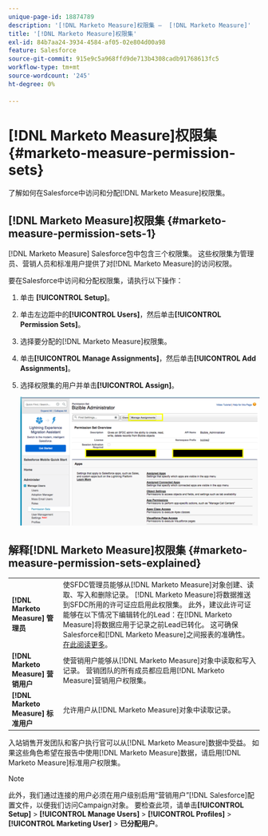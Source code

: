 ```yaml
---
unique-page-id: 18874789
description: '[!DNL Marketo Measure]权限集 —  [!DNL Marketo Measure]'
title: '[!DNL Marketo Measure]权限集'
exl-id: 84b7aa24-3934-4584-af05-02e804d00a98
feature: Salesforce
source-git-commit: 915e9c5a968ffd9de713b4308cadb91768613fc5
workflow-type: tm+mt
source-wordcount: '245'
ht-degree: 0%

---
```


# [!DNL Marketo Measure]权限集 {#marketo-measure-permission-sets}

了解如何在Salesforce中访问和分配[!DNL Marketo Measure]权限集。

## [!DNL Marketo Measure]权限集 {#marketo-measure-permission-sets-1}

[!DNL Marketo Measure] Salesforce包中包含三个权限集。 这些权限集为管理员、营销人员和标准用户提供了对[!DNL Marketo Measure]的访问权限。

要在Salesforce中访问和分配权限集，请执行以下操作：

1. 单击 **[!UICONTROL Setup]**。
1. 单击左边距中的&#x200B;**[!UICONTROL Users]**，然后单击&#x200B;**[!UICONTROL Permission Sets]**。
1. 选择要分配的[!DNL Marketo Measure]权限集。
1. 单击&#x200B;**[!UICONTROL Manage Assignments]**，然后单击&#x200B;**[!UICONTROL Add Assignments]**。
1. 选择权限集的用户并单击&#x200B;**[!UICONTROL Assign]**。

   ![](assets/1-5.png)

## 解释[!DNL Marketo Measure]权限集 {#marketo-measure-permission-sets-explained}

<table> 
 <tbody> 
  <tr> 
   <td><span><strong>[!DNL Marketo Measure] 管理员</strong></span></td> 
   <td><span>使SFDC管理员能够从[!DNL Marketo Measure]对象创建、读取、写入和删除记录。 [!DNL Marketo Measure]将数据推送到SFDC所用的许可证应启用此权限集。 此外，建议此许可证能够在以下情况下编辑转化的Lead：在[!DNL Marketo Measure]将数据应用于记录之前Lead已转化。 这可确保Salesforce和[!DNL Marketo Measure]之间报表的准确性。 <a href="https://help.salesforce.com/articleView?id=release-notes.rn_sales_leads_view_converted.htm&amp;type=5&amp;release=206&amp;language=en_us">在此阅读更多</a>。</span></td> 
  </tr> 
  <tr> 
   <td><span><strong>[!DNL Marketo Measure] 营销用户</strong></span></td> 
   <td><span>使营销用户能够从[!DNL Marketo Measure]对象中读取和写入记录。 营销团队的所有成员都应启用[!DNL Marketo Measure]营销用户权限集。 <br></span></td> 
  </tr> 
  <tr> 
   <td><span><strong>[!DNL Marketo Measure] 标准用户</strong></span></td> 
   <td><span>允许用户从[!DNL Marketo Measure]对象中读取记录。</span></td> 
  </tr> 
 </tbody> 
</table>

入站销售开发团队和客户执行官可以从[!DNL Marketo Measure]数据中受益。 如果这些角色希望在报告中使用[!DNL Marketo Measure]数据，请启用[!DNL Marketo Measure]标准用户权限集。

>[!NOTE]
>
>此外，我们通过连接的用户必须在用户级别启用“营销用户”[!DNL Salesforce]配置文件，以便我们访问Campaign对象。 要检查此项，请单击&#x200B;**[!UICONTROL Setup]** > **[!UICONTROL Manage Users]** > **[!UICONTROL Profiles]** > **[!UICONTROL Marketing User]** > **已分配用户**。
